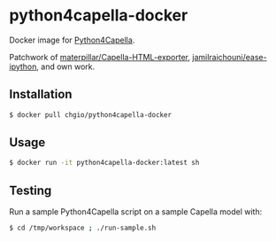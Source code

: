 # python4capella-docker

Docker image for [Python4Capella](https://github.com/ylussaud/python4capella).

Patchwork of [materpillar/Capella-HTML-exporter](https://github.com/materpillar/Capella-HTML-exporter), [jamilraichouni/ease-ipython](https://github.com/jamilraichouni/ease-ipython), and own work.

## Installation

```sh
$ docker pull chgio/python4capella-docker
```

## Usage

```sh
$ docker run -it python4capella-docker:latest sh
```

## Testing

Run a sample Python4Capella script on a sample Capella model with:

```sh
$ cd /tmp/workspace ; ./run-sample.sh
```
